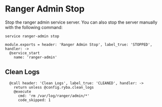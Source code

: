 # Ranger Admin Stop

Stop the ranger admin service server. You can also stop the server
manually with the following command:

```
service ranger-admin stop
```

    module.exports = header: 'Ranger Admin Stop', label_true: 'STOPPED', handler: ->
      @service_start
        name: 'ranger-admin'
        
## Clean Logs

      @call header: 'Clean Logs', label_true: 'CLEANED', handler: ->
        return unless @config.ryba.clean_logs
        @execute
          cmd: 'rm /var/log/ranger/admin/*'
          code_skipped: 1
